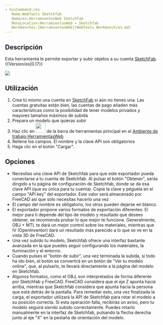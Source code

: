 ```yaml
---
- GuiCommand:/es
   Name:WebTools Sketchfab
   Name/es:HerramientasWeb Sketchfab
   MenuLocation:HerramientasWeb → Sketchfab
   Workbenches:[HerramientasWeb](WebTools_Workbench/es.md)
---
```


## Descripción

Esta herramienta le permite exportar y subir objetos a su cuenta [SketchFab](http://www.sketchfab.com). {{Version/es|0.17}}

![](images/Sketchfab_exporter.jpg )

## Utilización

1.  Crea tú mismo una cuenta en [SketchFab](http://www.sketchfab.com) si aún no tienes una. Las cuentas gratuitas están bien, las cuentas de pago añaden más características como la posibilidad de tener modelos privados y mayores tamaños máximos de subida
2.  Prepara un modelo que quieras subir
3.  Haz clic en <img alt="" src=images/WebTools_Sketchfab.svg  style="width:32px;"> de la barra de herramientas principal en el [Ambiente de trabajo HerramientasWeb](WebTools_Workbench/es.md)
4.  Rellene los campos. El nombre y la clave API son obligatorios
5.  Haga clic en el botón \"Cargar\".

## Opciones

-   Necesitas una clave API de Sketchfab para que este exportador pueda conectarse a tu cuenta de Sketchfab. Al pulsar el botón \"Obtener\", serás dirigido a tu página de configuración de Sketchfab, donde se da esa clave API (que es única para tu cuenta). Copie la clave y péguela en el campo \"API key\" del exportador. Este valor será almacenado por FreeCAD así que sólo necesitas hacerlo una vez
-   El campo del nombre es obligatorio, los otros pueden dejarse en blanco.
-   El exportador propone varios formatos de exportación diferentes. El mejor para ti depende del tipo de modelo y resultado que desees obtener, se recomienda probar lo que mejor te funcione. Generalmente, OBJ + MTL te dará un mejor control sobre los materiales, mientras que IV (OpenInventor) dará un resultado más parecido a lo que se ve en la vista 3D de FreeCAD.
-   Una vez subido tu modelo, Sketchfab ofrece una interfaz bastante avanzada en la que puedes seguir configurando los materiales, la iluminación y el entorno.
-   Cuando pulses el \"botón de subir\", una vez terminada la subida, si todo ha ido bien, el botón se convertirá en un botón de \"Ver tu modelo online\", que, al pulsarlo, te llevará directamente a la página del modelo en Sketchfab.
-   Algunos formatos, como el OBJ, son interpretados de forma diferente por Sketchfab y FreeCAD. FreeCAD considera que el eje Z apunta hacia arriba, mientras que Sketchfab considera que apunta hacia la persona que está detrás de la pantalla. Para remediar esto, una vez finalizada la carga, el exportador utilizará la API de Sketchfab para rotar el modelo a su posición correcta. Si esta operación falla, recibirás un aviso, pero tu modelo seguirá siendo subido correctamente. Puedes rotarlo manualmente en la interfaz de Sketchfab, pulsando la flecha derecha junto al eje \"X\" en la pestaña de orientación del modelo.
